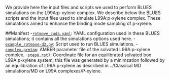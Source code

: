 We provide here the input files and scripts we used to perform BLUES simulations on the L99A:p-xylene complex. We describe below the BLUES scripts and the input files used to simulate L99A:p-xylene complex. These simulations aimed to enhance the binding mode sampling of p-xylene.

##Manifest
-[`rotmove_cuda.yaml`](rotmove_cuda.yaml): YAML configuration used in these BLUES simulations; it contains all the simulations options used here.
-[`example_rotmove-d2.py`](example_rotmove-d2.py): Script used to run BLUES simulations.
-[`complex.prmtop`](complex.prmtop): AMBER parameter file of the solvated L99A:p-xylene complex.
-[`step8.rst7`](step8.rst7): Coordinate file for an equilibrated solvated box L99A:p-xylene system; this file was generated by a minimzation followed by an equilibration of L99A:p-xylene as described in ../Classical MD simulations/MD on L99A complexes/P-xylene.
